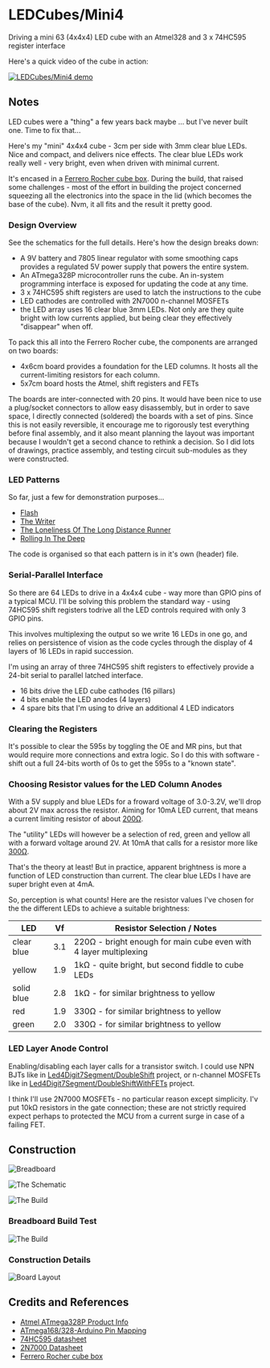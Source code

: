 # LEDCubes/Mini4

Driving a mini 63 (4x4x4) LED cube with an Atmel328 and 3 x 74HC595 register interface

Here's a quick video of the cube in action:

[![LEDCubes/Mini4 demo](http://img.youtube.com/vi/0xHI6uC2l4A/0.jpg)](http://www.youtube.com/watch?v=0xHI6uC2l4A)

## Notes

LED cubes were a "thing" a few years back maybe ... but I've never built one. Time to fix that...

Here's my "mini" 4x4x4 cube - 3cm per side with 3mm clear blue LEDs. Nice and compact, and delivers nice effects.
The clear blue LEDs work really well - very bright, even when driven with minimal current.

It's encased in a [Ferrero Rocher cube box](http://www.fairprice.com.sg/webapp/wcs/stores/servlet/en/fairprice/ferrero-rocher-t18-cube-225g-13062786). During the build, that raised some challenges - most of the effort in building the project concerned squeezing all the electronics
into the space in the lid (which becomes the base of the cube).
Nvm, it all fits and the result it pretty good.

### Design Overview

See the schematics for the full details. Here's how the design breaks down:

- A 9V battery and 7805 linear regulator with some smoothing caps provides a regulated 5V power supply that powers the entire system.
- An ATmega328P microcontroller runs the cube. An in-system programming interface is exposed for updating the code at any time.
- 3 x 74HC595 shift registers are used to latch the instructions to the cube
- LED cathodes are controlled with 2N7000 n-channel MOSFETs
- the LED array uses 16 clear blue 3mm LEDs. Not only are they quite bright with low currents applied, but being clear they effectively "disappear" when off.

To pack this all into the Ferrero Rocher cube, the components are arranged on two boards:
- 4x6cm board provides a foundation for the LED columns. It hosts all the current-limiting resistors for each column.
- 5x7cm board hosts the Atmel, shift registers and FETs

The boards are inter-connected with 20 pins. It would have been nice to use a plug/socket connectors to allow easy disassembly,
but in order to save space, I directly connected (soldered) the boards with a set of pins. Since this is not easily
reversible, it encourage me to rigorously test everything before final assembly, and it also meant planning
the layout was important because I wouldn't get a second chance to rethink a decision. So I did lots of drawings,
practice assembly, and testing circuit sub-modules as they were constructed.

### LED Patterns

So far, just a few for demonstration purposes...

* [Flash](./seq_flash.h)
* [The Writer](./seq_the_writer.h)
* [The Loneliness Of The Long Distance Runner](./seq_the_loneliness_of_the_long_distance_runner.h)
* [Rolling In The Deep](./seq_rolling_in_the_deep.h)

The code is organised so that each pattern is in it's own (header) file.

### Serial-Parallel Interface

So there are 64 LEDs to drive in a 4x4x4 cube - way more than GPIO pins of a typical MCU.
I'll be solving this problem the standard way - using 74HC595 shift registers todrive all the LED controls
required with only 3 GPIO pins.

This involves multiplexing the output so we write 16 LEDs in one go, and relies on persistence of vision
as the code cycles through the display of 4 layers of 16 LEDs in rapid succession.

I'm using an array of three 74HC595 shift registers to effectively provide a 24-bit serial to parallel latched interface.
* 16 bits drive the LED cube cathodes (16 pillars)
* 4 bits enable the LED anodes (4 layers)
* 4 spare bits that I'm using to drive an additional 4 LED indicators


### Clearing the Registers

It's possible to clear the 595s by toggling the OE and MR pins, but that would require more connections and extra logic.
So I do this with software - shift out a full 24-bits worth of 0s to get the 595s to a "known state".


### Choosing Resistor values for the LED Column Anodes

With a 5V supply and blue LEDs for a froward voltage of 3.0-3.2V, we'll drop about 2V max across the resistor.
Aiming for 10mA LED current, that means a current limiting resistor of about [200Ω](http://www.wolframalpha.com/input/?i=2V%2F10mA).

The "utility" LEDs will however be a selection of red, green and yellow all with a forward voltage around 2V.
At 10mA that calls for a resistor more like [300Ω](http://www.wolframalpha.com/input/?i=3V%2F10mA).

That's the theory at least! But in practice, apparent brightness is more a function of LED construction than current.
The clear blue LEDs I have are super bright even at 4mA.

So, perception is what counts! Here are the resistor values I've chosen for the the different LEDs
to achieve a suitable brightness:

| LED        | Vf  | Resistor Selection / Notes              |
|------------|-----|-----------------------------------------|
| clear blue | 3.1 | 220Ω - bright enough for main cube even with 4 layer multiplexing |
| yellow     | 1.9 | 1kΩ - quite bright, but second fiddle to cube LEDs |
| solid blue | 2.8 | 1kΩ - for similar brightness to yellow  |
| red        | 1.9 | 330Ω - for similar brightness to yellow |
| green      | 2.0 | 330Ω - for similar brightness to yellow |


### LED Layer Anode Control

Enabling/disabling each layer calls for a transistor switch.
I could use NPN BJTs like in [Led4Digit7Segment/DoubleShift](../../Led4Digit7Segment/DoubleShift) project,
or n-channel MOSFETs like in [Led4Digit7Segment/DoubleShiftWithFETs](../../Led4Digit7Segment/DoubleShiftWithFETs) project.

I think I'll use 2N7000 MOSFETs - no particular reason except simplicity.
I'v put 10kΩ resistors in the gate connection; these are not strictly required expect perhaps to protected the MCU
from a current surge in case of a failing FET.

## Construction

![Breadboard](./assets/Mini4_bb.jpg?raw=true)

![The Schematic](./assets/Mini4_schematic.jpg?raw=true)

![The Build](./assets/Mini4_build.jpg?raw=true)

### Breadboard Build Test

![The Build](./assets/Mini4_bb_build.jpg?raw=true)

### Construction Details

![Board Layout](./assets/build_board_layouts.jpg?raw=true)

## Credits and References
* [Atmel ATmega328P Product Info](http://www.atmel.com/devices/ATMEGA328P.aspx)
* [ATmega168/328-Arduino Pin Mapping](http://www.arduino.cc/en/Hacking/PinMapping168)
* [74HC595 datasheet](http://www.futurlec.com/74HC/74HC595.shtml)
* [2N7000 Datasheet](http://www.futurlec.com/Transistors/2N7000.shtml)
* [Ferrero Rocher cube box](http://www.fairprice.com.sg/webapp/wcs/stores/servlet/en/fairprice/ferrero-rocher-t18-cube-225g-13062786)
